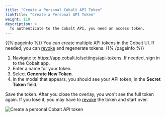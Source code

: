 ```yaml
---
title: "Create a Personal Cobalt API Token"
linkTitle: "Create a Personal API Token"
weight: 110
description: >
  To authenticate to the Cobalt API, you need an access token.
---
```


{{% pageinfo %}}
You can create multiple API tokens in the Cobalt UI. If needed, you can [revoke](/cobalt-api/revoke-personal-api-tokens/) and regenerate tokens.
{{% /pageinfo %}}

1. Navigate to https://app.cobalt.io/settings/api-tokens. If needed, sign in to the Cobalt app.
1. Enter a name for your token.
1. Select **Generate New Token**.
1. In the modal that appears, you should see your API token, in the **Secret Token** field.

Save the token. After you close the overlay, you won't see the full token again.
If you lose it, you may have to [revoke](/cobalt-api/revoke-personal-api-tokens/) the token and start over.

![Create a personal Cobalt API token](/cobalt-api/create-personal-API-token.png "Create a personal Cobalt API token")

